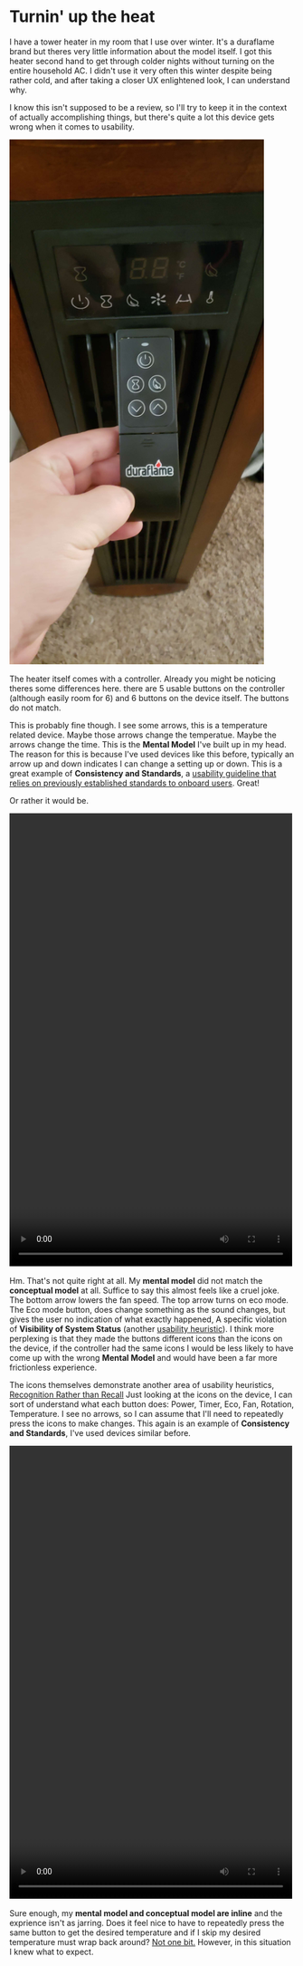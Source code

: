 # Turnin' up the heat

I have a tower heater in my room that I use over winter. It's a duraflame brand but theres very little information about the model itself. I got this heater second hand to get through colder nights without turning on the entire household AC. I didn't use it very often this winter despite being rather cold, and after taking a closer UX enlightened look, I can understand why. 

I know this isn't supposed to be a review, so I'll try to keep it in the context of actually accomplishing things, but there's quite a lot this device gets wrong when it comes to usability.

<img src="../assets/heat1.jpg" alt="heater image" width="450"/>

The heater itself comes with a controller. Already you might be noticing theres some differences here. there are 5 usable buttons on the controller (although easily room for 6) and 6 buttons on the device itself. The buttons do not match. 

This is probably fine though. I see some arrows, this is a temperature related device. Maybe those arrows change the temperatue. Maybe the arrows change the time. This is the **Mental Model** I've built up in my head. The reason for this is because I've used devices like this before, typically an arrow up and down indicates I can change a setting up or down. This is a great example of **Consistency and Standards**, a [usability guideline that relies on previously established standards to onboard users](https://www.nngroup.com/articles/ten-usability-heuristics/#4-consistency-and-standards). Great!


Or rather it would be. 

<video controls="" width="500" height="800">
<source src="../assets/heatcontroller.mp4" type="video/mp4">
</video>


Hm. That's not quite right at all. My **mental model** did not match the **conceptual model** at all. Suffice to say this almost feels like a cruel joke. The bottom arrow lowers the fan speed. The top arrow turns on eco mode. The Eco mode button, does change something as the sound changes, but gives the user no indication of what exactly happened, A specific violation of **Visibility of System Status** (another [usability heuristic](https://www.nngroup.com/articles/ten-usability-heuristics/#1-visibility-of-system-status)). I think more perplexing is that they made the buttons different icons than the icons on the device, if the controller had the same icons I would be less likely to have come up with the wrong **Mental Model** and would have been a far more frictionless experience. 

The icons themselves demonstrate another area of usability heuristics, [Recognition Rather than Recall](https://www.nngroup.com/articles/ten-usability-heuristics/#6-recognition-rather-than-recall)
Just looking at the icons on the device, I can sort of understand what each button does: Power, Timer, Eco, Fan, Rotation, Temperature. I see no arrows, so I can assume that I'll need to repeatedly press the icons to make changes. This again is an example of **Consistency and Standards**, I've used devices similar before. 

<video controls="" width="500" height="800">
<source src="../assets/heatdevice.mp4" type="video/mp4">
</video>

Sure enough, my **mental model and conceptual model are inline** and the exprience isn't as jarring. Does it feel nice to have to repeatedly press the same button to get the desired temperature and if I skip my desired temperature must wrap back around? [Not one bit.](https://www.nngroup.com/articles/ten-usability-heuristics/#7-flexibility-and-efficiency-of-use) However, in this situation I knew what to expect. 

